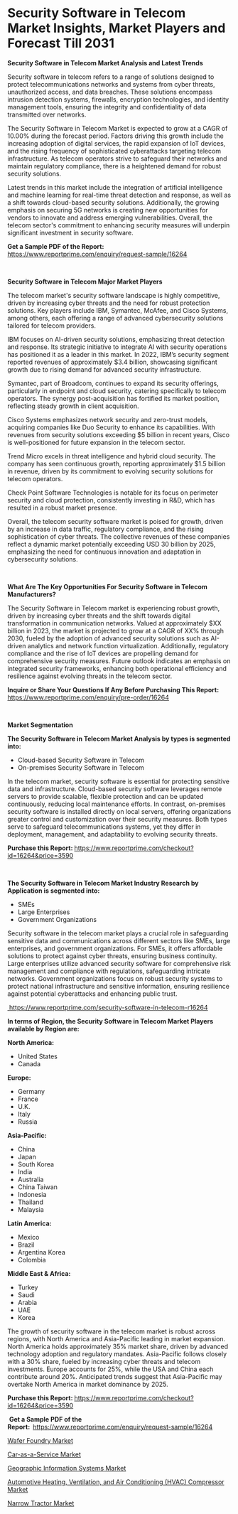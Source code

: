 <p><h1>Security Software in Telecom Market Insights, Market Players and Forecast Till 2031</h1></p><p><strong>Security Software in Telecom Market Analysis and Latest Trends</strong></p>
<p><p>Security software in telecom refers to a range of solutions designed to protect telecommunications networks and systems from cyber threats, unauthorized access, and data breaches. These solutions encompass intrusion detection systems, firewalls, encryption technologies, and identity management tools, ensuring the integrity and confidentiality of data transmitted over networks.</p><p>The Security Software in Telecom Market is expected to grow at a CAGR of 10.00% during the forecast period. Factors driving this growth include the increasing adoption of digital services, the rapid expansion of IoT devices, and the rising frequency of sophisticated cyberattacks targeting telecom infrastructure. As telecom operators strive to safeguard their networks and maintain regulatory compliance, there is a heightened demand for robust security solutions.</p><p>Latest trends in this market include the integration of artificial intelligence and machine learning for real-time threat detection and response, as well as a shift towards cloud-based security solutions. Additionally, the growing emphasis on securing 5G networks is creating new opportunities for vendors to innovate and address emerging vulnerabilities. Overall, the telecom sector's commitment to enhancing security measures will underpin significant investment in security software.</p></p>
<p><strong>Get a Sample PDF of the Report:&nbsp;</strong> <a href="https://www.reportprime.com/enquiry/request-sample/16264">https://www.reportprime.com/enquiry/request-sample/16264</a></p>
<p>&nbsp;</p>
<p><strong>Security Software in Telecom Major Market Players</strong></p>
<p><p>The telecom market's security software landscape is highly competitive, driven by increasing cyber threats and the need for robust protection solutions. Key players include IBM, Symantec, McAfee, and Cisco Systems, among others, each offering a range of advanced cybersecurity solutions tailored for telecom providers.</p><p>IBM focuses on AI-driven security solutions, emphasizing threat detection and response. Its strategic initiative to integrate AI with security operations has positioned it as a leader in this market. In 2022, IBM’s security segment reported revenues of approximately $3.4 billion, showcasing significant growth due to rising demand for advanced security infrastructure.</p><p>Symantec, part of Broadcom, continues to expand its security offerings, particularly in endpoint and cloud security, catering specifically to telecom operators. The synergy post-acquisition has fortified its market position, reflecting steady growth in client acquisition.</p><p>Cisco Systems emphasizes network security and zero-trust models, acquiring companies like Duo Security to enhance its capabilities. With revenues from security solutions exceeding $5 billion in recent years, Cisco is well-positioned for future expansion in the telecom sector.</p><p>Trend Micro excels in threat intelligence and hybrid cloud security. The company has seen continuous growth, reporting approximately $1.5 billion in revenue, driven by its commitment to evolving security solutions for telecom operators.</p><p>Check Point Software Technologies is notable for its focus on perimeter security and cloud protection, consistently investing in R&D, which has resulted in a robust market presence.</p><p>Overall, the telecom security software market is poised for growth, driven by an increase in data traffic, regulatory compliance, and the rising sophistication of cyber threats. The collective revenues of these companies reflect a dynamic market potentially exceeding USD 30 billion by 2025, emphasizing the need for continuous innovation and adaptation in cybersecurity solutions.</p></p>
<p>&nbsp;</p>
<p><strong>What Are The Key Opportunities For Security Software in Telecom Manufacturers?</strong></p>
<p><p>The Security Software in Telecom market is experiencing robust growth, driven by increasing cyber threats and the shift towards digital transformation in communication networks. Valued at approximately $XX billion in 2023, the market is projected to grow at a CAGR of XX% through 2030, fueled by the adoption of advanced security solutions such as AI-driven analytics and network function virtualization. Additionally, regulatory compliance and the rise of IoT devices are propelling demand for comprehensive security measures. Future outlook indicates an emphasis on integrated security frameworks, enhancing both operational efficiency and resilience against evolving threats in the telecom sector.</p></p>
<p><strong>Inquire or Share Your Questions If Any Before Purchasing This Report:</strong> <a href="https://www.reportprime.com/enquiry/pre-order/16264">https://www.reportprime.com/enquiry/pre-order/16264</a></p>
<p>&nbsp;</p>
<p><strong>Market Segmentation</strong></p>
<p><strong>The Security Software in Telecom Market Analysis by types is segmented into:</strong></p>
<p><ul><li>Cloud-based Security Software in Telecom</li><li>On-premises Security Software in Telecom</li></ul></p>
<p><p>In the telecom market, security software is essential for protecting sensitive data and infrastructure. Cloud-based security software leverages remote servers to provide scalable, flexible protection and can be updated continuously, reducing local maintenance efforts. In contrast, on-premises security software is installed directly on local servers, offering organizations greater control and customization over their security measures. Both types serve to safeguard telecommunications systems, yet they differ in deployment, management, and adaptability to evolving security threats.</p></p>
<p><strong>Purchase this Report:&nbsp;</strong><a href="https://www.reportprime.com/checkout?id=16264&price=3590">https://www.reportprime.com/checkout?id=16264&price=3590</a></p>
<p>&nbsp;</p>
<p><strong>The Security Software in Telecom Market Industry Research by Application is segmented into:</strong></p>
<p><ul><li>SMEs</li><li>Large Enterprises</li><li>Government Organizations</li></ul></p>
<p><p>Security software in the telecom market plays a crucial role in safeguarding sensitive data and communications across different sectors like SMEs, large enterprises, and government organizations. For SMEs, it offers affordable solutions to protect against cyber threats, ensuring business continuity. Large enterprises utilize advanced security software for comprehensive risk management and compliance with regulations, safeguarding intricate networks. Government organizations focus on robust security systems to protect national infrastructure and sensitive information, ensuring resilience against potential cyberattacks and enhancing public trust.</p></p>
<p><a href="https://www.reportprime.com/security-software-in-telecom-r16264">&nbsp;https://www.reportprime.com/security-software-in-telecom-r16264</a></p>
<p><strong>In terms of Region, the Security Software in Telecom Market Players available by Region are:</strong></p>
<p>
    <p> <strong> North America: </strong>
        <ul>
            <li>United States</li>
            <li>Canada</li>
        </ul>
        </p> 
    <p> <strong> Europe: </strong>
        <ul>
            <li>Germany</li>
            <li>France</li>
            <li>U.K.</li>
            <li>Italy</li>
            <li>Russia</li>
        </ul>
        </p> 
    <p> <strong> Asia-Pacific: </strong>
        <ul>
            <li>China</li>
            <li>Japan</li>
            <li>South Korea</li>
            <li>India</li>
            <li>Australia</li>
            <li>China Taiwan</li>
            <li>Indonesia</li>
            <li>Thailand</li>
            <li>Malaysia</li>
        </ul>
        </p> 
    <p> <strong> Latin America: </strong>
        <ul>
            <li>Mexico</li>
            <li>Brazil</li>
            <li>Argentina Korea</li>
            <li>Colombia</li>
        </ul>
        </p> 
    <p> <strong> Middle East & Africa: </strong>
        <ul>
            <li>Turkey</li>
            <li>Saudi</li>
            <li>Arabia</li>
            <li>UAE</li>
            <li>Korea</li>
        </ul>
    </p>
    </p>
<p><p>The growth of security software in the telecom market is robust across regions, with North America and Asia-Pacific leading in market expansion. North America holds approximately 35% market share, driven by advanced technology adoption and regulatory mandates. Asia-Pacific follows closely with a 30% share, fueled by increasing cyber threats and telecom investments. Europe accounts for 25%, while the USA and China each contribute around 20%. Anticipated trends suggest that Asia-Pacific may overtake North America in market dominance by 2025.</p></p>
<p><strong>Purchase this Report: </strong><a href="https://www.reportprime.com/checkout?id=16264&price=3590">https://www.reportprime.com/checkout?id=16264&price=3590</a></p>
<p>&nbsp;<strong>Get a Sample PDF of the Report:&nbsp;&nbsp;</strong><a href="https://www.reportprime.com/enquiry/request-sample/16264">https://www.reportprime.com/enquiry/request-sample/16264</a></p>
<p><strong></strong></p>
<p><p><a href="https://medium.com/@nathanmurray84/the-wafer-foundry-market-decisions-are-mostly-driven-by-resource-optimization-and-8ee264c3acb0">Wafer Foundry Market</a></p><p><a href="https://issuu.com/reportprime-2/docs/car-as-a-service-market-size-2030.p_5ba7248f4cff06">Car-as-a-Service Market</a></p><p><a href="https://github.com/mauripalmi/Market-Research-Report-List-5/blob/main/geographic-information-systems-market.md">Geographic Information Systems Market</a></p><p><a href="https://issuu.com/reportprime-2/docs/automotive-heating-ventilation-and-_e3f57a2875bd15">Automotive Heating, Ventilation, and Air Conditioning (HVAC) Compressor Market</a></p><p><a href="https://www.linkedin.com/pulse/narrow-tractor-market-size-share-growth-analysis-type-application-1vdcf?trackingId=84pf1HbTQhiWfxXfGosY0g%3D%3D">Narrow Tractor Market</a></p></p>